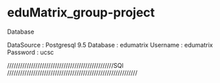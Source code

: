 # eduMatrix_group-project


Database

DataSource : Postgresql 9.5
Database   : edumatrix
Username   : edumatrix
Password   : ucsc

/////////////////////////////////////////////////SQl ////////////////////////////////////////////////////////////


